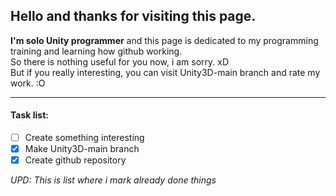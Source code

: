 ## Hello and thanks for visiting this page.

**I'm solo Unity programmer**  and this page is dedicated to my programming training and learning how github working. <br>
So there is nothing useful for you now, i am sorry. xD <br>
But if you really interesting, you can visit Unity3D-main branch and rate my work. :O <br>

---

#### Task list:

- [ ] Create something interesting
- [x] Make Unity3D-main branch
- [x] Create github repository
  
*UPD:*
    *This is list where i mark already done things*
